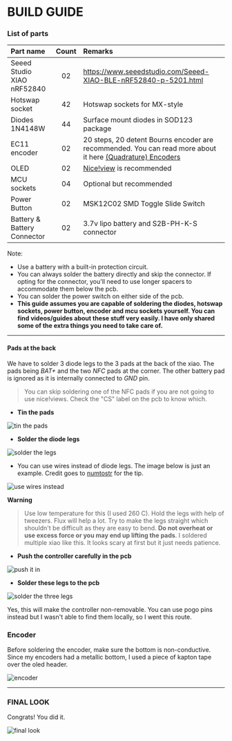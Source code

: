 # BUILD GUIDE

### List of parts

| Part name     | Count | Remarks | 
| :------------ | :---: | :------ |
| Seeed Studio XIAO nRF52840  | 02 | https://www.seeedstudio.com/Seeed-XIAO-BLE-nRF52840-p-5201.html |
| Hotswap socket              | 42 | Hotswap sockets for MX-style |
| Diodes 1N4148W              | 44 | Surface mount diodes in SOD123 package |
| EC11 encoder                | 02 | 20 steps, 20 detent Bourns encoder are recommended. You can read more about it here [(Quadrature) Encoders](https://kbd.news/Designing-for-Wireless-1784.html)|
| OLED                        | 02 | [Nice!view](https://nicekeyboards.com/nice-view) is recommended |
| MCU sockets                 | 04 | Optional but recommended |
| Power Button                | 02 | MSK12C02 SMD Toggle Slide Switch |
| Battery & Battery Connector | 02 | 3.7v lipo battery and S2B-PH-K-S connector |

Note: 
 - Use a battery with a built-in protection circuit.
 - You can always solder the battery directly and skip the connector. If opting for the connector, you'll need to use longer spacers to accommodate them below the pcb.
 - You can solder the power switch on either side of the pcb.
 - **This guide assumes you are capable of soldering the diodes, hotswap sockets, power button, encoder and mcu sockets yourself. You can find videos/guides about these stuff very easily. I have only shared some of the extra things you need to take care of.**

***

#### Pads at the back

We have to solder 3 diode legs to the 3 pads at the back of the xiao. The pads being *BAT+* and the two *NFC* pads at the corner. The other battery pad is ignored as it is internally connected to *GND* pin.

> You can skip soldering one of the NFC pads if you are not going to use nice!views. Check the "CS" label on the pcb to know which.

- **Tin the pads**

![tin the pads](/rev1/docs/images/mcu1.jpg)

- **Solder the diode legs** 

![solder the legs](/rev1/docs/images/mcu2.jpg)

- You can use wires instead of diode legs. The image below is just an example. Credit goes to [numtostr](https://github.com/numToStr) for the tip.

![use wires instead](/rev1/docs/images/mcu-alt.jpg)

 **Warning**

> Use low temperature for this (I used 260 C). Hold the legs with help of tweezers. Flux will help a lot. Try to make the legs straight which shouldn't be difficult as they are easy to bend. **Do not overheat or use excess force or you may end up lifting the pads**.
I soldered multiple xiao like this. It looks scary at first but it just needs patience.

- **Push the controller carefully in the pcb**

![push it in](/rev1/docs/images/mcu3.jpg)

- **Solder these legs to the pcb**

![solder the three legs](/rev1/docs/images/mcu4.jpg)

Yes, this will make the controller non-removable. You can use pogo pins instead but I wasn't able to find them locally, so I went this route.

### Encoder

Before soldering the encoder, make sure the bottom is non-conductive. Since my encoders had a metallic bottom, I used a piece of kapton tape over the oled header.

![encoder](/rev1/docs/images/enc.jpg)

***

### FINAL LOOK

Congrats! You did it.

![final look](/rev1/docs/images/final.jpg)
